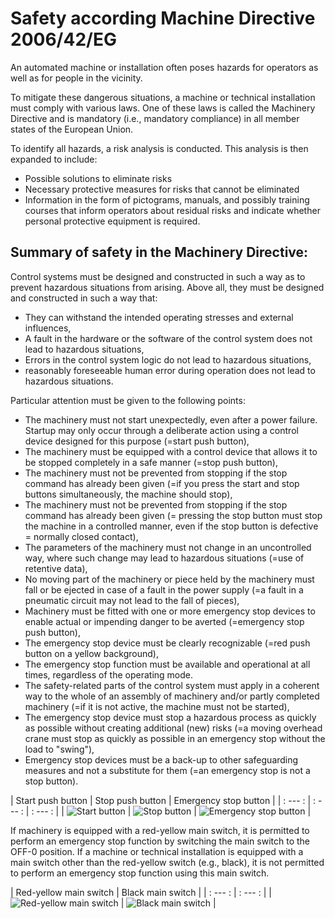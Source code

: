 # Safety according Machine Directive 2006/42/EG

An automated machine or installation often poses hazards for operators as well as for people in the vicinity.

To mitigate these dangerous situations, a machine or technical installation must comply with various laws. One of these laws is called the Machinery Directive and is mandatory (i.e., mandatory compliance) in all member states of the European Union.

To identify all hazards, a risk analysis is conducted. This analysis is then expanded to include:
- Possible solutions to eliminate risks
- Necessary protective measures for risks that cannot be eliminated
- Information in the form of pictograms, manuals, and possibly training courses that inform operators about residual risks and indicate whether personal protective equipment is required.

## Summary of safety in the Machinery Directive:

Control systems must be designed and constructed in such a way as to prevent hazardous situations from arising. Above all, they must be designed and constructed in such a way that:
- They can withstand the intended operating stresses and external influences,
- A fault in the hardware or the software of the control system does not lead to hazardous situations,
- Errors in the control system logic do not lead to hazardous situations,
- reasonably foreseeable human error during operation does not lead to hazardous situations.

Particular attention must be given to the following points:
- The machinery must not start unexpectedly, even after a power failure. Startup may only occur through a deliberate action using a control device designed for this purpose (=start push button),
- The machinery must be equipped with a control device that allows it to be stopped completely in a safe manner (=stop push button),
- The machinery must not be prevented from stopping if the stop command has already been given (=if you press the start and stop buttons simultaneously, the machine should stop),
- The machinery must not be prevented from stopping if the stop command has already been given (= pressing the stop button must stop the machine in a controlled manner, even if the stop button is defective = normally closed contact),
- The parameters of the machinery must not change in an uncontrolled way, where such change may lead to hazardous situations (=use of retentive data),
- No moving part of the machinery or piece held by the machinery must fall or be ejected in case of a fault in the power supply (=a fault in a pneumatic circuit may not lead to the fall of pieces),
- Machinery must be fitted with one or more emergency stop devices to enable actual or impending danger to be averted (=emergency stop push button),
- The emergency stop device must be clearly recognizable (=red push button on a yellow background),
- The emergency stop function must be available and operational at all times, regardless of the operating mode.
- The safety-related parts of the control system must apply in a coherent way to the whole of an assembly of machinery and/or partly completed machinery (=if it is not active, the machine must not be started),
- The emergency stop device must stop a hazardous process as quickly as possible without creating additional (new) risks (=a moving overhead crane must stop as quickly as possible in an emergency stop without the load to "swing"),
- Emergency stop devices must be a back-up to other safeguarding measures and not a substitute for them (=an emergency stop is not a stop button).

| Start push button | Stop push button | Emergency stop button |
| : --- : | : --- : | : --- : |
| ![Start button](/images/start_button.png "SIRIUS ACT buttons, ©2020 Siemens") | ![Stop button](/images/stop_button.png "SIRIUS ACT buttons, ©2020 Siemens") | ![Emergency stop button](/images/emergency_button.png "SIRIUS ACT buttons, ©2020 Siemens") |

If machinery is equipped with a red-yellow main switch, it is permitted to perform an emergency stop function by switching the main switch to the OFF-0 position.
If a machine or technical installation is equipped with a main switch other than the red-yellow switch (e.g., black), it is not permitted to perform an emergency stop function using this main switch.

| Red-yellow main switch | Black main switch | 
| : --- : | : --- : | 
| ![Red-yellow main switch](/images/red_yellow_main_switch.png "Main switches 3LD, ©2020 Siemens") | ![Black main switch](/images/black_main_switch.png "Main switches 3LD, ©2020 Siemens") |

